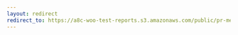 ```yaml
---
layout: redirect
redirect_to: https://a8c-woo-test-reports.s3.amazonaws.com/public/pr-merge/38172/api/index.html
---
```

